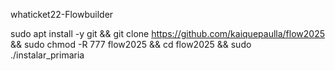 whaticket22-Flowbuilder

sudo apt install -y git && git clone https://github.com/kaiquepaulla/flow2025 && sudo chmod -R 777 flow2025 && cd flow2025 && sudo ./instalar_primaria
